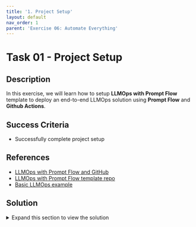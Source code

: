 ```yaml
---
title: '1. Project Setup'
layout: default
nav_order: 1
parent: 'Exercise 06: Automate Everything'
---
```


# Task 01 - Project Setup

## Description

In this exercise, we will learn how to setup **LLMOps with Prompt Flow** template to deploy an end-to-end LLMOps solution using **Prompt Flow** and **Github Actions**.

## Success Criteria

* Successfully complete project setup

## References
- [LLMOps with Prompt Flow and GitHub](https://learn.microsoft.com/en-us/azure/machine-learning/prompt-flow/how-to-end-to-end-llmops-with-prompt-flow)
- [LLMOps with Prompt Flow template repo](https://github.com/microsoft/llmops-promptflow-template)
- [Basic LLMOps example](https://github.com/Azure/llmops-gha-demo/blob/main/docs/e2e_llmops_with_promptflow.md)

## Solution

<details markdown="block">
<summary>Expand this section to view the solution</summary>

##### 1) Check and set-up pre-requisites

Please ensure that you have the following resources in order to proceed with the hands-on steps:

* An Azure subscription.
* An Azure AI Project and AI Resource.
  * If you do not have an AI Project, please follow the instructions provided in     this link to create one.
  * If this is your first AI project, create an AI Resource during the setup.        Otherwise, utilize an existing one.
* A GitHub account.
* A workstation with the following options:
* Local machine or VM equipped with the following tools:
  * Git (usually pre-installed on most systems)
  * Python 3.10: Download Python
  * VS Code (Desktop version)
  * Azure CLI
  
Important: Since we will be utilizing bash commands, the operating system must be Windows with WSL, Linux, or MacOS.

##### 2) Check and set-up pre-requisites

</details>
